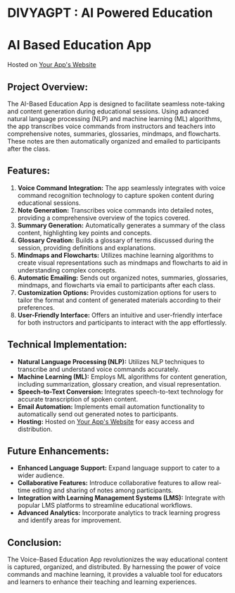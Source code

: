 # DIVYAGPT : AI Powered Education

# AI Based Education App
Hosted on [Your App's Website](https://www.divyagptindia.netlify.com)

## Project Overview:
The AI-Based Education App is designed to facilitate seamless note-taking and content generation during educational sessions. Using advanced natural language processing (NLP) and machine learning (ML) algorithms, the app transcribes voice commands from instructors and teachers into comprehensive notes, summaries, glossaries, mindmaps, and flowcharts. These notes are then automatically organized and emailed to participants after the class.

## Features:
1. **Voice Command Integration:** The app seamlessly integrates with voice command recognition technology to capture spoken content during educational sessions.
2. **Note Generation:** Transcribes voice commands into detailed notes, providing a comprehensive overview of the topics covered.
3. **Summary Generation:** Automatically generates a summary of the class content, highlighting key points and concepts.
4. **Glossary Creation:** Builds a glossary of terms discussed during the session, providing definitions and explanations.
5. **Mindmaps and Flowcharts:** Utilizes machine learning algorithms to create visual representations such as mindmaps and flowcharts to aid in understanding complex concepts.
6. **Automatic Emailing:** Sends out organized notes, summaries, glossaries, mindmaps, and flowcharts via email to participants after each class.
7. **Customization Options:** Provides customization options for users to tailor the format and content of generated materials according to their preferences.
8. **User-Friendly Interface:** Offers an intuitive and user-friendly interface for both instructors and participants to interact with the app effortlessly.

## Technical Implementation:
- **Natural Language Processing (NLP):** Utilizes NLP techniques to transcribe and understand voice commands accurately.
- **Machine Learning (ML):** Employs ML algorithms for content generation, including summarization, glossary creation, and visual representation.
- **Speech-to-Text Conversion:** Integrates speech-to-text technology for accurate transcription of spoken content.
- **Email Automation:** Implements email automation functionality to automatically send out generated notes to participants.
- **Hosting:** Hosted on [Your App's Website](https://www.divyagptindia.netlify.com) for easy access and distribution.

## Future Enhancements:
- **Enhanced Language Support:** Expand language support to cater to a wider audience.
- **Collaborative Features:** Introduce collaborative features to allow real-time editing and sharing of notes among participants.
- **Integration with Learning Management Systems (LMS):** Integrate with popular LMS platforms to streamline educational workflows.
- **Advanced Analytics:** Incorporate analytics to track learning progress and identify areas for improvement.

## Conclusion:
The Voice-Based Education App revolutionizes the way educational content is captured, organized, and distributed. By harnessing the power of voice commands and machine learning, it provides a valuable tool for educators and learners to enhance their teaching and learning experiences.


